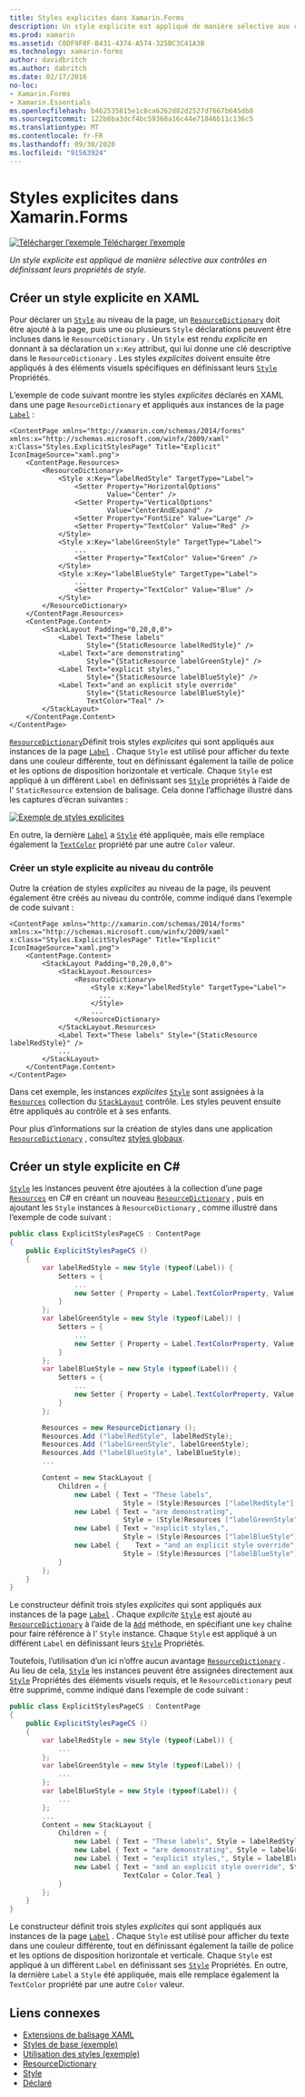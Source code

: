 ```yaml
---
title: Styles explicites dans Xamarin.Forms
description: Un style explicite est appliqué de manière sélective aux contrôles en définissant leurs propriétés de style. Cet article explique comment utiliser des styles explicites dans une Xamarin.Forms application.
ms.prod: xamarin
ms.assetid: C0DF9F8F-B431-4374-A574-325BC3C41A3B
ms.technology: xamarin-forms
author: davidbritch
ms.author: dabritch
ms.date: 02/17/2016
no-loc:
- Xamarin.Forms
- Xamarin.Essentials
ms.openlocfilehash: b462535815e1c8ca6262d82d2527d7667b645db8
ms.sourcegitcommit: 122b8ba3dcf4bc59368a16c44e71846b11c136c5
ms.translationtype: MT
ms.contentlocale: fr-FR
ms.lasthandoff: 09/30/2020
ms.locfileid: "91563924"
---
```

# <a name="explicit-styles-in-no-locxamarinforms"></a>Styles explicites dans Xamarin.Forms

[![Télécharger l’exemple](~/media/shared/download.png) Télécharger l’exemple](https://docs.microsoft.com/samples/xamarin/xamarin-forms-samples/userinterface-styles-basicstyles)

_Un style explicite est appliqué de manière sélective aux contrôles en définissant leurs propriétés de style._

## <a name="create-an-explicit-style-in-xaml"></a>Créer un style explicite en XAML

Pour déclarer un [`Style`](xref:Xamarin.Forms.Style) au niveau de la page, un [`ResourceDictionary`](xref:Xamarin.Forms.ResourceDictionary) doit être ajouté à la page, puis une ou plusieurs `Style` déclarations peuvent être incluses dans le `ResourceDictionary` . Un `Style` est rendu *explicite* en donnant à sa déclaration un `x:Key` attribut, qui lui donne une clé descriptive dans le `ResourceDictionary` . Les styles *explicites* doivent ensuite être appliqués à des éléments visuels spécifiques en définissant leurs [`Style`](xref:Xamarin.Forms.NavigableElement.Style) Propriétés.

L’exemple de code suivant montre les styles *explicites* déclarés en XAML dans une page `ResourceDictionary` et appliqués aux instances de la page [`Label`](xref:Xamarin.Forms.Label) :

```xaml
<ContentPage xmlns="http://xamarin.com/schemas/2014/forms" xmlns:x="http://schemas.microsoft.com/winfx/2009/xaml" x:Class="Styles.ExplicitStylesPage" Title="Explicit" IconImageSource="xaml.png">
    <ContentPage.Resources>
        <ResourceDictionary>
            <Style x:Key="labelRedStyle" TargetType="Label">
                <Setter Property="HorizontalOptions"
                        Value="Center" />
                <Setter Property="VerticalOptions"
                        Value="CenterAndExpand" />
                <Setter Property="FontSize" Value="Large" />
                <Setter Property="TextColor" Value="Red" />
            </Style>
            <Style x:Key="labelGreenStyle" TargetType="Label">
                ...
                <Setter Property="TextColor" Value="Green" />
            </Style>
            <Style x:Key="labelBlueStyle" TargetType="Label">
                ...
                <Setter Property="TextColor" Value="Blue" />
            </Style>
        </ResourceDictionary>
    </ContentPage.Resources>
    <ContentPage.Content>
        <StackLayout Padding="0,20,0,0">
            <Label Text="These labels"
                   Style="{StaticResource labelRedStyle}" />
            <Label Text="are demonstrating"
                   Style="{StaticResource labelGreenStyle}" />
            <Label Text="explicit styles,"
                   Style="{StaticResource labelBlueStyle}" />
            <Label Text="and an explicit style override"
                   Style="{StaticResource labelBlueStyle}"
                   TextColor="Teal" />
        </StackLayout>
    </ContentPage.Content>
</ContentPage>
```

[`ResourceDictionary`](xref:Xamarin.Forms.ResourceDictionary)Définit trois styles *explicites* qui sont appliqués aux instances de la page [`Label`](xref:Xamarin.Forms.Label) . Chaque `Style` est utilisé pour afficher du texte dans une couleur différente, tout en définissant également la taille de police et les options de disposition horizontale et verticale. Chaque `Style` est appliqué à un différent `Label` en définissant ses [`Style`](xref:Xamarin.Forms.NavigableElement.Style) propriétés à l’aide de l' `StaticResource` extension de balisage. Cela donne l’affichage illustré dans les captures d’écran suivantes :

[![Exemple de styles explicites](explicit-images/explicit-styles.png)](explicit-images/explicit-styles-large.png#lightbox)

En outre, la dernière [`Label`](xref:Xamarin.Forms.Label) a [`Style`](xref:Xamarin.Forms.Style) été appliquée, mais elle remplace également la [`TextColor`](xref:Xamarin.Forms.Label.TextColor) propriété par une autre `Color` valeur.

### <a name="create-an-explicit-style-at-the-control-level"></a>Créer un style explicite au niveau du contrôle

Outre la création de styles *explicites* au niveau de la page, ils peuvent également être créés au niveau du contrôle, comme indiqué dans l’exemple de code suivant :

```xaml
<ContentPage xmlns="http://xamarin.com/schemas/2014/forms" xmlns:x="http://schemas.microsoft.com/winfx/2009/xaml" x:Class="Styles.ExplicitStylesPage" Title="Explicit" IconImageSource="xaml.png">
    <ContentPage.Content>
        <StackLayout Padding="0,20,0,0">
            <StackLayout.Resources>
                <ResourceDictionary>
                    <Style x:Key="labelRedStyle" TargetType="Label">
                      ...
                    </Style>
                    ...
                </ResourceDictionary>
            </StackLayout.Resources>
            <Label Text="These labels" Style="{StaticResource labelRedStyle}" />
            ...
        </StackLayout>
    </ContentPage.Content>
</ContentPage>
```

Dans cet exemple, les instances *explicites* [`Style`](xref:Xamarin.Forms.Style) sont assignées à la [`Resources`](xref:Xamarin.Forms.VisualElement.Resources) collection du [`StackLayout`](xref:Xamarin.Forms.StackLayout) contrôle. Les styles peuvent ensuite être appliqués au contrôle et à ses enfants.

Pour plus d’informations sur la création de styles dans une application [`ResourceDictionary`](xref:Xamarin.Forms.ResourceDictionary) , consultez [styles globaux](~/xamarin-forms/user-interface/styles/application.md).

## <a name="create-an-explicit-style-in-c35"></a>Créer un style explicite en C&#35;

[`Style`](xref:Xamarin.Forms.Style) les instances peuvent être ajoutées à la collection d’une page [`Resources`](xref:Xamarin.Forms.VisualElement.Resources) en C# en créant un nouveau [`ResourceDictionary`](xref:Xamarin.Forms.ResourceDictionary) , puis en ajoutant les `Style` instances à `ResourceDictionary` , comme illustré dans l’exemple de code suivant :

```csharp
public class ExplicitStylesPageCS : ContentPage
{
    public ExplicitStylesPageCS ()
    {
        var labelRedStyle = new Style (typeof(Label)) {
            Setters = {
                ...
                new Setter { Property = Label.TextColorProperty, Value = Color.Red    }
            }
        };
        var labelGreenStyle = new Style (typeof(Label)) {
            Setters = {
                ...
                new Setter { Property = Label.TextColorProperty, Value = Color.Green }
            }
        };
        var labelBlueStyle = new Style (typeof(Label)) {
            Setters = {
                ...
                new Setter { Property = Label.TextColorProperty, Value = Color.Blue }
            }
        };

        Resources = new ResourceDictionary ();
        Resources.Add ("labelRedStyle", labelRedStyle);
        Resources.Add ("labelGreenStyle", labelGreenStyle);
        Resources.Add ("labelBlueStyle", labelBlueStyle);
        ...

        Content = new StackLayout {
            Children = {
                new Label { Text = "These labels",
                            Style = (Style)Resources ["labelRedStyle"] },
                new Label { Text = "are demonstrating",
                            Style = (Style)Resources ["labelGreenStyle"] },
                new Label { Text = "explicit styles,",
                            Style = (Style)Resources ["labelBlueStyle"] },
                new Label {    Text = "and an explicit style override",
                            Style = (Style)Resources ["labelBlueStyle"], TextColor = Color.Teal }
            }
        };
    }
}
```

Le constructeur définit trois styles *explicites* qui sont appliqués aux instances de la page [`Label`](xref:Xamarin.Forms.Label) . Chaque *explicite* [`Style`](xref:Xamarin.Forms.Style) est ajouté au [`ResourceDictionary`](xref:Xamarin.Forms.ResourceDictionary) à l’aide de la [`Add`](xref:Xamarin.Forms.ResourceDictionary.Add(System.String,System.Object)) méthode, en spécifiant une `key` chaîne pour faire référence à l' `Style` instance. Chaque `Style` est appliqué à un différent `Label` en définissant leurs [`Style`](xref:Xamarin.Forms.NavigableElement.Style) Propriétés.

Toutefois, l’utilisation d’un ici n’offre aucun avantage [`ResourceDictionary`](xref:Xamarin.Forms.ResourceDictionary) . Au lieu de cela, [`Style`](xref:Xamarin.Forms.Style) les instances peuvent être assignées directement aux [`Style`](xref:Xamarin.Forms.NavigableElement.Style) Propriétés des éléments visuels requis, et le `ResourceDictionary` peut être supprimé, comme indiqué dans l’exemple de code suivant :

```csharp
public class ExplicitStylesPageCS : ContentPage
{
    public ExplicitStylesPageCS ()
    {
        var labelRedStyle = new Style (typeof(Label)) {
            ...
        };
        var labelGreenStyle = new Style (typeof(Label)) {
            ...
        };
        var labelBlueStyle = new Style (typeof(Label)) {
            ...
        };
        ...
        Content = new StackLayout {
            Children = {
                new Label { Text = "These labels", Style = labelRedStyle },
                new Label { Text = "are demonstrating", Style = labelGreenStyle },
                new Label { Text = "explicit styles,", Style = labelBlueStyle },
                new Label { Text = "and an explicit style override", Style = labelBlueStyle,
                            TextColor = Color.Teal }
            }
        };
    }
}
```

Le constructeur définit trois styles *explicites* qui sont appliqués aux instances de la page [`Label`](xref:Xamarin.Forms.Label) . Chaque `Style` est utilisé pour afficher du texte dans une couleur différente, tout en définissant également la taille de police et les options de disposition horizontale et verticale. Chaque `Style` est appliqué à un différent `Label` en définissant ses [`Style`](xref:Xamarin.Forms.NavigableElement.Style) Propriétés. En outre, la dernière `Label` a `Style` été appliquée, mais elle remplace également la `TextColor` propriété par une autre `Color` valeur.

## <a name="related-links"></a>Liens connexes

- [Extensions de balisage XAML](~/xamarin-forms/xaml/xaml-basics/xaml-markup-extensions.md)
- [Styles de base (exemple)](/samples/xamarin/xamarin-forms-samples/userinterface-styles-basicstyles)
- [Utilisation des styles (exemple)](/samples/xamarin/xamarin-forms-samples/workingwithstyles)
- [ResourceDictionary](xref:Xamarin.Forms.ResourceDictionary)
- [Style](xref:Xamarin.Forms.Style)
- [Déclaré](xref:Xamarin.Forms.Setter)